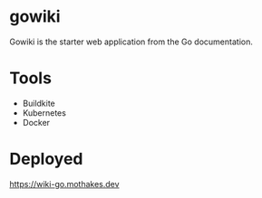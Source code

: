 # gowiki
Gowiki is the starter web application from the Go documentation.

# Tools
- Buildkite
- Kubernetes
- Docker

# Deployed
https://wiki-go.mothakes.dev
